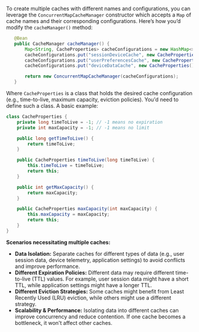 To create multiple caches with different names and configurations, you can leverage the `ConcurrentMapCacheManager` constructor which accepts a `Map` of cache names and their corresponding configurations. Here’s how you’d modify the `cacheManager()` method:

```java
   @Bean
   public CacheManager cacheManager() {
       Map<String, CacheProperties> cacheConfigurations = new HashMap<>();
       cacheConfigurations.put("sessionDeviceCache", new CacheProperties()); // Default properties
       cacheConfigurations.put("userPreferencesCache", new CacheProperties().timeToLive(3600)); // Example with a TTL of 1 hour
       cacheConfigurations.put("deviceDataCache", new CacheProperties().maxCapacity(1000)); // Example with max capacity

       return new ConcurrentMapCacheManager(cacheConfigurations);
   }
```

Where `CacheProperties` is a class that holds the desired cache configuration (e.g., time-to-live, maximum capacity, eviction policies).  You'd need to define such a class.  A basic example:

```java
class CacheProperties {
    private long timeToLive = -1; // -1 means no expiration
    private int maxCapacity = -1; // -1 means no limit

    public long getTimeToLive() {
        return timeToLive;
    }

    public CacheProperties timeToLive(long timeToLive) {
        this.timeToLive = timeToLive;
        return this;
    }

    public int getMaxCapacity() {
        return maxCapacity;
    }

    public CacheProperties maxCapacity(int maxCapacity) {
        this.maxCapacity = maxCapacity;
        return this;
    }
}
```

**Scenarios necessitating multiple caches:**

*   **Data Isolation:** Separate caches for different types of data (e.g., user session data, device telemetry, application settings) to avoid conflicts and improve performance.
*   **Different Expiration Policies:**  Different data may require different time-to-live (TTL) values.  For example, user session data might have a short TTL, while application settings might have a longer TTL.
*   **Different Eviction Strategies:** Some caches might benefit from Least Recently Used (LRU) eviction, while others might use a different strategy.
*   **Scalability & Performance:**  Isolating data into different caches can improve concurrency and reduce contention.  If one cache becomes a bottleneck, it won't affect other caches.